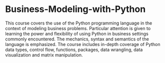 # Business-Modeling-with-Python
This course covers the use of the Python programming language in the context of modeling business problems. Particular attention is given to learning the power and flexibility of using Python in business settings commonly encountered. The mechanics, syntax and semantics of the language is emphasized. The course includes in-depth coverage of Python data types, control flow, functions, packages, data wrangling, data visualization and matrix manipulation.
